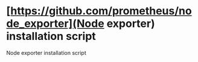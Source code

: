 # [https://github.com/prometheus/node_exporter](Node exporter) installation script

Node exporter installation script
